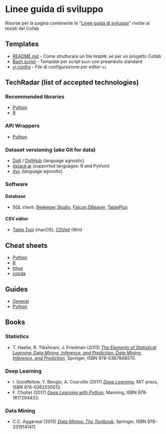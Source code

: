 # Linee guida di sviluppo
Risorse per la pagina contenente le "[Linee guida di sviluppo](http://collab.di.uniba.it/tesi-di-laurea/come-sviluppare-un-progetto-di-tesi/)" rivolte ai tesisti del Collab

## Templates
* [README.md](template/README.md) - Come strutturare un file `README.md` per un progetto Collab
* [Bash script](template/bash-script.sh) - Template per script `bash` con preambolo standard
* [vi config](template/.vimrc) - File di configurazione per editor `vi`

## TechRadar (list of accepted technologies)

### Recommended libraries

* [Python](Python/libraries.md)
* [R](R/libraries.md)

### API Wrappers

* [Python](https://github.com/discdiver/list-of-python-api-wrappers)

### Dataset versioning (*aka* Git for data)
* [Dolt](https://github.com/liquidata-inc/dolt) / [DoltHub](https://www.dolthub.com/) (language agnostic)
* [dstack.ai](https://dstack.ai/) (supported languages: R and Python)
* [dvc](https://dvc.org/) (language agnostic)

### Software

#### Database
* SQL client: [Beekeper Studio](https://www.beekeeperstudio.io/), [Falcon](https://github.com/plotly/falcon),[DBeaver](https://dbeaver.io), [TablePlus](https://tableplus.com)

#### CSV editor
* [Table Tool](https://github.com/jakob/TableTool) (macOS), [CSVed](https://csved.sjfrancke.nl/index.html) (Win)

## Cheat sheets

* [Python](Python/cheat-sheets.md)
* [R](R/cheat-sheets.md)
* [tmux](http://atkinsam.com/documents/tmux.pdf)
* [conda](https://docs.conda.io/projects/conda/en/4.6.0/_downloads/52a95608c49671267e40c689e0bc00ca/conda-cheatsheet.pdf)

## Guides

* [General]()
* [Python](Python/guides.md)

## Books

### Statistics
* T. Hastie, R. Tibshirani, J. Friedman (2013) [*The Elements of Statistical Learning: Data Mining, Inference, and Prediction: Data Mining, Inference, and Prediction*](https://www.amazon.it/Elements-Statistical-Learning-Inference-Prediction/dp/0387848576/), Springer, ISBN 978-0387848570.

### Deep Learning
* I. Goodfellow, Y. Bengio, A. Courville (2017) [*Deep Learning*](https://www.amazon.it/Deep-Learning-Ian-Goodfellow/dp/0262035618/), MIT press, ISBN 978-0262035613.
* F. Chollet (2017) [*Deep Learning with Python*](https://www.amazon.it/Deep-Learning-Python-Francois-Chollet/dp/1617294438), Manning, ISBN 978-1617294433.

### Data Mining
* C.C. Aggarwal (2015) [*Data Mining: The Textbook*](https://www.amazon.it/Data-Mining-Textbook-Charu-Aggarwal/dp/3319141414), Springer, ISBN 978-3319141411.
